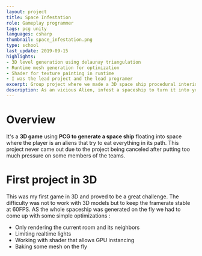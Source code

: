 ```yaml
---
layout: project
title: Space Infestation
role: Gameplay programmer
tags: pcg unity
languages: csharp
thumbnail: space_infestation.png
type: school
last_update: 2019-09-15
highlights: 
- 3D level generation using delaunay triangulation
- Runtime mesh generation for optimization
- Shader for texture painting in runtime
- I was the lead project and the lead programer
excerpt: Group project where we made a 3D space ship procedural interior proceduraly generated.
description: As an vicious Alien, infest a spaceship to turn it into your new nest, fight robots and get acces to the main generator. I worked with <b>3D procedural generation</b>, meaning all problems going with it (AI navigation, Lights, Collider, optimisation). I also implemented a <b>texture painter</b>, allowing the player to paint a texture on top of a another one.
---
```


# Overview
It's a **3D game** using **PCG to generate a space ship** floating into space where the player is an aliens that try to eat everything in its path. This project never came out due to the project being canceled after putting too much pressure on some members of the teams.

# First project in 3D
This was my first game in 3D and proved to be a great challenge. The difficulty was not to work with 3D models but to keep the framerate stable at 60FPS. AS the whole spaceship was generated on the fly we had to come up with some simple optimizations :
- Only rendering the current room and its neighbors
- Limiting realtime lights 
- Working with shader that allows GPU instancing
- Baking some mesh on the fly
